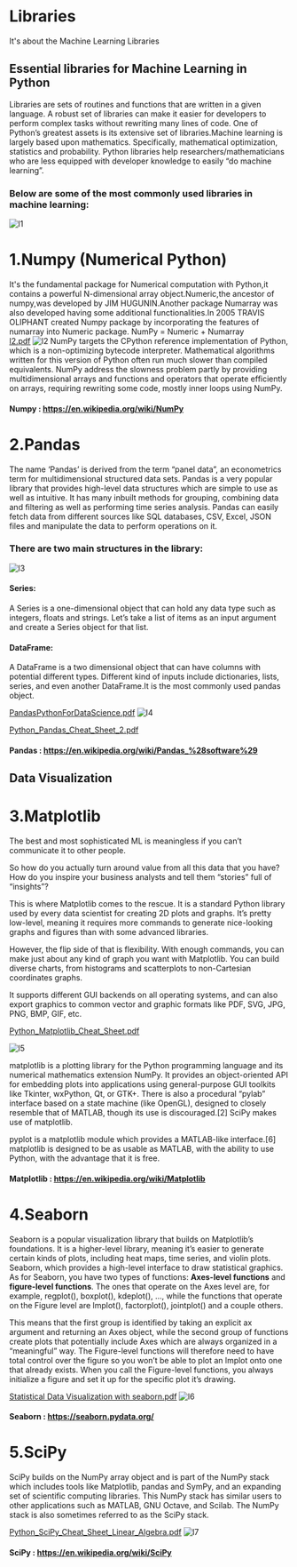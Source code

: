 # Libraries
It's about the Machine Learning Libraries
## Essential libraries for Machine Learning in Python
Libraries are sets of routines and functions that are written in a given language. A robust set of libraries can make it easier for developers to perform complex tasks without rewriting many lines of code.
One of Python’s greatest assets is its extensive set of libraries.Machine learning is largely based upon mathematics. Specifically, mathematical optimization, statistics and probability. Python libraries help researchers/mathematicians who are less equipped with developer knowledge to easily “do machine learning”.
### Below are some of the most commonly used libraries in machine learning:
![l1](https://user-images.githubusercontent.com/42317258/51082414-55620d80-172c-11e9-9f92-69879f2bd67d.PNG)

# 1.Numpy (Numerical Python)
  It's the fundamental package for Numerical computation with Python,it contains a powerful N-dimensional array object.Numeric,the ancestor of numpy,was developed by JIM HUGUNIN.Another package Numarray was also developed having some additional functionalities.In 2005
  TRAVIS OLIPHANT created Numpy package by incorporating the features of numarray into Numeric package.
  NumPy = Numeric + Numarray  
[l2.pdf](https://github.com/VijayPrakashReddy-k/Libraries/files/2752874/l2.pdf)
![l2](https://user-images.githubusercontent.com/42317258/51082653-8bee5700-1731-11e9-8a34-665639d7f8ee.PNG)
NumPy targets the CPython reference implementation of Python, which is a non-optimizing bytecode interpreter. Mathematical algorithms written for this version of Python often run much slower than compiled equivalents. NumPy address the slowness problem partly by providing multidimensional arrays and functions and operators that operate efficiently on arrays, requiring rewriting some code, mostly inner loops using NumPy.
#### Numpy : https://en.wikipedia.org/wiki/NumPy

# 2.Pandas 
The name ‘Pandas’ is derived from the term “panel data”, an econometrics term for multidimensional structured data sets.
Pandas is a very popular library that provides high-level data structures which are simple to use as well as intuitive.
It has many inbuilt methods for grouping, combining data and filtering as well as performing time series analysis.
Pandas can easily fetch data from different sources like SQL databases, CSV, Excel, JSON files and manipulate the data to perform operations on it. 
### There are two main structures in the library:
![l3](https://user-images.githubusercontent.com/42317258/51082737-403cad00-1733-11e9-8983-384ab8bd3299.PNG)
#### Series:
A Series is a one-dimensional object that can hold any data type such as integers, floats and strings. Let’s take a list of items as an input argument and create a Series object for that list.
#### DataFrame:
A DataFrame is a two dimensional object that can have columns with potential different types. Different kind of inputs include dictionaries, lists, series, and even another DataFrame.It is the most commonly used pandas object.

[PandasPythonForDataScience.pdf](https://github.com/VijayPrakashReddy-k/Libraries/files/2752894/PandasPythonForDataScience.pdf)
![l4](https://user-images.githubusercontent.com/42317258/51082834-dae9bb80-1734-11e9-8072-802d52d71b5c.PNG)

[Python_Pandas_Cheat_Sheet_2.pdf](https://github.com/VijayPrakashReddy-k/Libraries/files/2752896/Python_Pandas_Cheat_Sheet_2.pdf)
#### Pandas : https://en.wikipedia.org/wiki/Pandas_%28software%29
## Data Visualization
# 3.Matplotlib
The best and most sophisticated ML is meaningless if you can’t communicate it to other people.

So how do you actually turn around value from all this data that you have? How do you inspire your business analysts and tell them “stories” full of “insights”?

This is where Matplotlib comes to the rescue. It is a standard Python library used by every data scientist for creating 2D plots and graphs. It’s pretty low-level, meaning it requires more commands to generate nice-looking graphs and figures than with some advanced libraries.

However, the flip side of that is flexibility. With enough commands, you can make just about any kind of graph you want with Matplotlib. You can build diverse charts, from histograms and scatterplots to non-Cartesian coordinates graphs.

It supports different GUI backends on all operating systems, and can also export graphics to common vector and graphic formats like PDF, SVG, JPG, PNG, BMP, GIF, etc.

[Python_Matplotlib_Cheat_Sheet.pdf](https://github.com/VijayPrakashReddy-k/Libraries/files/2752929/Python_Matplotlib_Cheat_Sheet.pdf)

![l5](https://user-images.githubusercontent.com/42317258/51083342-99f6a480-173e-11e9-926e-dcb50dab7068.PNG)

matplotlib is a plotting library for the Python programming language and its numerical mathematics extension NumPy. It provides an object-oriented API for embedding plots into applications using general-purpose GUI toolkits like Tkinter, wxPython, Qt, or GTK+. There is also a procedural “pylab” interface based on a state machine (like OpenGL), designed to closely resemble that of MATLAB, though its use is discouraged.[2] SciPy makes use of matplotlib.

pyplot is a matplotlib module which provides a MATLAB-like interface.[6] matplotlib is designed to be as usable as MATLAB, with the ability to use Python, with the advantage that it is free.

#### Matplotlib : https://en.wikipedia.org/wiki/Matplotlib

# 4.Seaborn
Seaborn is a popular visualization library that builds on Matplotlib’s foundations. It is a higher-level library, meaning it’s easier to generate certain kinds of plots, including heat maps, time series, and violin plots.
Seaborn, which provides a high-level interface to draw statistical graphics.
As for Seaborn, you have two types of functions: **Axes-level functions** and **figure-level functions**. The ones that operate on the Axes level are, for example, regplot(), boxplot(), kdeplot(), …, while the functions that operate on the Figure level are lmplot(), factorplot(), jointplot() and a couple others.

This means that the first group is identified by taking an explicit ax argument and returning an Axes object, while the second group of functions create plots that potentially include Axes which are always organized in a “meaningful” way. The Figure-level functions will therefore need to have total control over the figure so you won’t be able to plot an lmplot onto one that already exists. When you call the Figure-level functions, you always initialize a figure and set it up for the specific plot it’s drawing.

[Statistical Data Visualization with seaborn.pdf](https://github.com/VijayPrakashReddy-k/Libraries/files/2752956/Statistical.Data.Visualization.with.seaborn.pdf)
![l6](https://user-images.githubusercontent.com/42317258/51083762-2b691500-1745-11e9-9127-72dff24b8533.PNG)

#### Seaborn : https://seaborn.pydata.org/

# 5.SciPy 
SciPy builds on the NumPy array object and is part of the NumPy stack which includes tools like Matplotlib, pandas and SymPy, and an expanding set of scientific computing libraries. This NumPy stack has similar users to other applications such as MATLAB, GNU Octave, and Scilab. The NumPy stack is also sometimes referred to as the SciPy stack.

[Python_SciPy_Cheat_Sheet_Linear_Algebra.pdf](https://github.com/VijayPrakashReddy-k/Libraries/files/2752972/Python_SciPy_Cheat_Sheet_Linear_Algebra.pdf)
![l7](https://user-images.githubusercontent.com/42317258/51083889-68cea200-1747-11e9-89a0-640290959b17.PNG)

#### SciPy : https://en.wikipedia.org/wiki/SciPy




